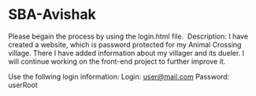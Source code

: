 # SBA-Avishak
Please begain the process by using the login.html file. 
Description: I have created a website, which is password protected for my Animal Crossing village. There I have added information about my villager and its dueler. I will continue working on the front-end project to further improve it.

Use the follwing login information:
Login: user@mail.com
Password: userRoot
